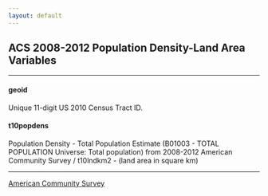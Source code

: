 ```yaml
---
layout: default
---
```


## ACS 2008-2012 Population Density-Land Area Variables

---

#### **geoid**
Unique 11-digit US 2010 Census Tract ID.


#### **t10popdens**
Population Density - Total Population Estimate (B01003 - TOTAL POPULATION Universe: Total population) from 2008-2012 American Community Survey / t10lndkm2 - (land area in square km)

---
[American Community Survey](http://factfinder.census.gov/faces/nav/jsf/pages/searchresults.xhtml?refresh=t#)